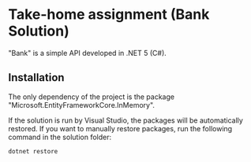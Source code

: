 # Take-home assignment (Bank Solution)

"Bank" is a simple API developed in .NET 5 (C#).

## Installation

The only dependency of the project is the package "Microsoft.EntityFrameworkCore.InMemory".

If the solution is run by Visual Studio, the packages will be automatically restored. If you want to manually restore packages, run the following command in the solution folder:

```bash
dotnet restore 
```
